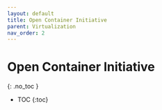```yaml
---
layout: default
title: Open Container Initiative
parent: Virtualization
nav_order: 2
---
```


# Open Container Initiative
{: .no_toc }

- TOC
{:toc}

